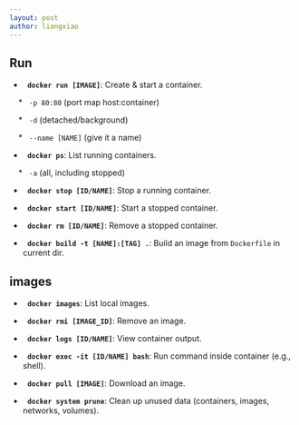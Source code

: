 ```yaml
---
layout: post
author: liangxiao
---
```

##  Run 
*   **`docker run [IMAGE]`**: Create & start a container.

    *   `-p 80:80` (port map host:container)

    *   `-d` (detached/background)

    *   `--name [NAME]` (give it a name)

*   **`docker ps`**: List running containers.

    *   `-a` (all, including stopped)

*   **`docker stop [ID/NAME]`**: Stop a running container.

*   **`docker start [ID/NAME]`**: Start a stopped container.

*   **`docker rm [ID/NAME]`**: Remove a stopped container.

*   **`docker build -t [NAME]:[TAG] .`**: Build an image from `Dockerfile` in current dir.
## images

*   **`docker images`**: List local images.

*   **`docker rmi [IMAGE_ID]`**: Remove an image.

*   **`docker logs [ID/NAME]`**: View container output.

*   **`docker exec -it [ID/NAME] bash`**: Run command inside container (e.g., shell).

*   **`docker pull [IMAGE]`**: Download an image.

*   **`docker system prune`**: Clean up unused data (containers, images, networks, volumes).


